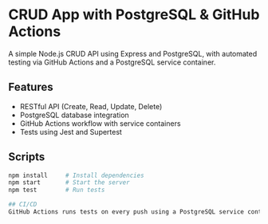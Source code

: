 # CRUD App with PostgreSQL & GitHub Actions

A simple Node.js CRUD API using Express and PostgreSQL, with automated testing via GitHub Actions and a PostgreSQL service container.

## Features

- RESTful API (Create, Read, Update, Delete)
- PostgreSQL database integration
- GitHub Actions workflow with service containers
- Tests using Jest and Supertest

## Scripts

```bash
npm install     # Install dependencies
npm start       # Start the server
npm test        # Run tests

## CI/CD
GitHub Actions runs tests on every push using a PostgreSQL service container.